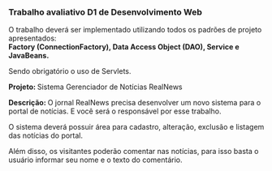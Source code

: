 <h3>Trabalho avaliativo D1 de Desenvolvimento Web</h3>
<p>O trabalho deverá ser implementado utilizando todos os padrões de projeto apresentados:<br>
<strong>Factory (ConnectionFactory), Data Access Object (DAO), Service e JavaBeans.</strong></p>
<p>Sendo obrigatório o uso de Servlets.</p>

<p><strong>Projeto: </strong>Sistema Gerenciador de Notícias RealNews</p>
<p><strong>Descrição: </strong>O jornal RealNews precisa desenvolver um novo sistema para o portal de notícias. E você será o responsável por esse trabalho.</p>
<p>O sistema deverá possuir área para cadastro, alteração, exclusão e listagem das notícias do portal.</p>
<p>Além disso, os visitantes poderão comentar nas notícias, para isso basta o usuário informar seu nome e o texto do comentário.</p>
